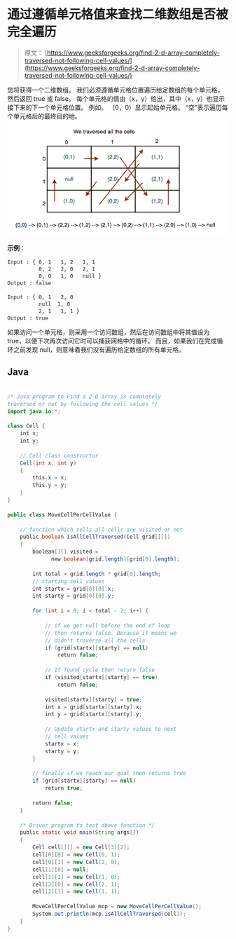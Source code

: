 # 通过遵循单元格值来查找二维数组是否被完全遍历

> 原文： [https://www.geeksforgeeks.org/find-2-d-array-completely-traversed-not-following-cell-values/](https://www.geeksforgeeks.org/find-2-d-array-completely-traversed-not-following-cell-values/)

您将获得一个二维数组。 我们必须遵循单元格位置遍历给定数组的每个单元格，然后返回 true 或 false。 每个单元格的值由（x，y）给出，其中（x，y）也显示接下来的下一个单元格位置。 例如。 （0，0）显示起始单元格。 “空”表示遍历每个单元格后的最终目的地。
![](img/065b6d6fda51999581aa209c328b3363.png)

**示例**：

```
Input : { 0, 1   1, 2   1, 1 
          0, 2   2, 0   2, 1 
          0, 0   1, 0   null }
Output : false

Input : { 0, 1   2, 0 
          null  1, 0
          2, 1   1, 1 }
Output : true

```



如果访问一个单元格，则采用一个访问数组，然后在访问数组中将其值设为 true，以便下次再次访问它时可以捕获网格中的循环。 而且，如果我们在完成循环之前发现 null，则意味着我们没有遍历给定数组的所有单元格。

## Java

```java

/* Java program to Find a 2-D array is completely 
traversed or not by following the cell values */
import java.io.*; 

class Cell { 
    int x; 
    int y; 

    // Cell class constructor 
    Cell(int x, int y) 
    { 
        this.x = x; 
        this.y = y; 
    } 
} 

public class MoveCellPerCellValue { 

    // function which tells all cells are visited or not 
    public boolean isAllCellTraversed(Cell grid[][]) 
    { 
        boolean[][] visited =  
              new boolean[grid.length][grid[0].length]; 

        int total = grid.length * grid[0].length; 
        // starting cell values 
        int startx = grid[0][0].x; 
        int starty = grid[0][0].y; 

        for (int i = 0; i < total - 2; i++) { 

            // if we get null before the end of loop  
            // then returns false. Because it means we  
            // didn't traverse all the cells 
            if (grid[startx][starty] == null)  
                return false; 

            // If found cycle then return false 
            if (visited[startx][starty] == true)  
                return false; 

            visited[startx][starty] = true; 
            int x = grid[startx][starty].x; 
            int y = grid[startx][starty].y; 

            // Update startx and starty values to next 
            // cell values 
            startx = x; 
            starty = y; 
        } 

        // finally if we reach our goal then returns true 
        if (grid[startx][starty] == null)  
            return true; 

        return false; 
    } 

    /* Driver program to test above function */
    public static void main(String args[]) 
    { 
        Cell cell[][] = new Cell[3][2]; 
        cell[0][0] = new Cell(0, 1); 
        cell[0][1] = new Cell(2, 0); 
        cell[1][0] = null; 
        cell[1][1] = new Cell(1, 0); 
        cell[2][0] = new Cell(2, 1); 
        cell[2][1] = new Cell(1, 1); 

        MoveCellPerCellValue mcp = new MoveCellPerCellValue(); 
        System.out.println(mcp.isAllCellTraversed(cell)); 
    } 
} 

```